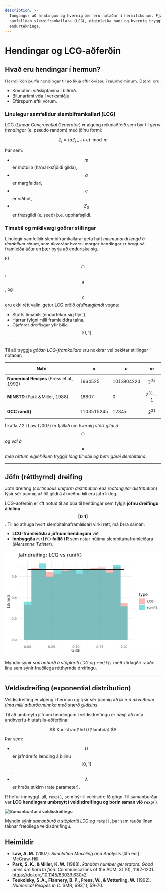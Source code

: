 ```yaml
---
description: >-
  Inngangur að hendingum og hvernig þær eru notaðar í hermilíkönum. Fjallað er um línulegan 
  samfelldan slembiframkallara (LCG), eiginleika hans og hvernig tryggja má löng tímabil án 
  endurtekninga. 
---
```


# Hendingar og LCG-aðferðin

## Hvað eru hendingar í hermun?

Hermilíkön þurfa hendingar til að líkja eftir óvissu í raunheiminum. Dæmi eru:

- Komutími viðskiptavina í biðröð.
- Bilunartími véla í verksmiðju.
- Eftirspurn eftir vörum.

### Línulegur samfelldur slembiframkallari (LCG)

LCG (*Linear Congruential Generator*) er algeng reikniaðferð sem býr til *gervi hendingar*
(e. pseudo random) með jöfnu formi:

$$
Z_i = (a Z_{i-1} + c) \mod m
$$

Þar sem:

- $$m$$ er mótulið (hámarksfjöldi gilda),
- $$a$$ er margfaldari,
- $$c$$ er viðbót,
- $$Z_0$$ er fræsgildi (e. seed) þ.e. upphafsgildi.

### Tímabil og mikilvægi góðrar stillingar

Línulegir samfelldir slembiframkallarar geta haft *mismunandi lengd á tímabilum sínum*, sem
ákvarðar hversu margar hendingar er hægt að framleiða áður en þær byrja að endurtaka sig.

Ef $$m$$, $$a$$, og $$c$$ eru ekki rétt valin, getur LCG orðið *ófullnægjandi* vegna:

- Stutts tímabils (endurtekur sig fljótt).
- Hárrar fylgni milli framleiddra talna.
- Ójafnrar dreifingar yfir bilið $$[0,1]$$.

Til að tryggja *góðan LCG-framkallara* eru nokkrar vel þekktar stillingar notaðar:

| Nafn                                       | $$a$$      | $$c$$      | $$m$$          |
|--------------------------------------------|------------|------------|----------------|
| **Numerical Recipes** (Press et al., 1992) | 1664525    | 1013904223 | $$2^{32}$$     |
| **MINSTD** (Park & Miller, 1988)           | 16807      | 0          | $$2^{31} - 1$$ |
| **GCC rand()**                             | 1103515245 | 12345      | $$2^{31}$$     |

Í kafla 7.2 í Law (2007) er fjallað um hvernig *stórt gildi á $$m$$ og val á $$a$$ með réttum
eiginleikum* tryggir *löng tímabil og betri gæði slembitalna*.

---

## **Jöfn (rétthyrnd) dreifing**

Jöfn dreifing (*continuous uniform distribution* eða *rectangular distribution*) lýsir sér þannig að
öll gildi á ákveðnu bili eru jafn líkleg.

LCG-aðferðin er oft notuð til að búa til hendingar sem fylgja **jöfnu dreifingu á bilinu $$[0,1]
$$**.
Til að athuga hvort slembitalnaframleiðari virki rétt, má bera saman:

- **LCG-framleiðslu á jöfnum hendingum** við
- **Innbyggða `runif()` fallið í R** sem notar nútíma slembitalnaframleiðara (*Mersenne Twister*).

![Samanburður á rétthyrndri dreifingu](figs/uniform_comparison.jpg)

Myndin sýnir *samanburð á stöplariti LCG og `runif()`* með yfirlagðri rauðri línu sem
sýnir fræðilega rétthyrnda dreifingu.

---

## Veldisdreifing (exponential distribution)

Veldisdreifing er algeng í hermun og lýsir sér þannig að *líkur á ákveðnum tíma milli atburða
minnka með stærð gildisins*.

Til að umbreyta jöfnum hendingum í veldisdreifingu er hægt að nota andhverfu-hlutafalls-aðferðina:

$$
X = -\frac{\ln U}{\lambda}
$$

Þar sem:

- $$U$$ er jafndreifð hending á bilinu $$[0,1]$$,
- $$\lambda$$ er hraða stikinn (rate parameter).

R hefur innbyggt fall, `rexp()`, sem býr til veldisdreifð gögn. Til samanburðar var **LCG hendingum
umbreytt í veldisdreifingu og borin saman við `rexp()`**.

![Samanburður á veldisdreifingu](expon_comparison.jpg)

Myndin sýnir *samanburð á stöplariti LCG og `rexp()`*, þar sem rauða línan táknar
fræðilega veldisdreifingu.


## Heimildir
- **Law, A. M.** (2007). *Simulation Modeling and Analysis* (4th ed.). McGraw-Hill.
- **Park, S. K., & Miller, K. W.** (1988). *Random number generators: Good ones are hard to find*. 
  Communications of the ACM, 31(10), 1192-1201. https://doi.org/10.1145/63039.63042  
- **Teukolsky, S. A., Flannery, B. P., Press, W., & Vetterling, W.** (1992). *Numerical Recipes in 
  C*. SMR, 693(1), 59-70.
